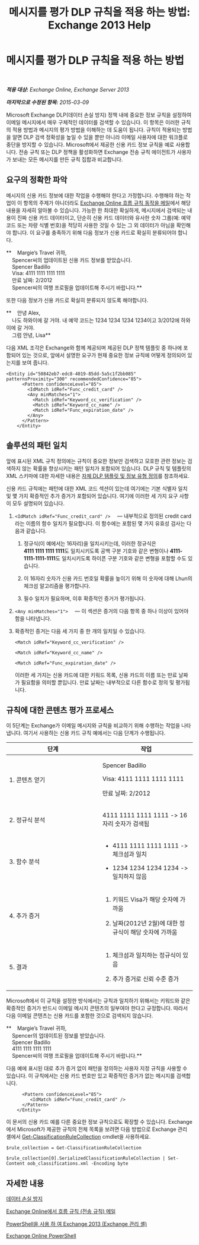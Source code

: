 ﻿---
title: '메시지를 평가 DLP 규칙을 적용 하는 방법: Exchange 2013 Help'
TOCTitle: 메시지를 평가 DLP 규칙을 적용 하는 방법
ms:assetid: 1ac77020-26ff-410c-ab09-4f28a99d67a1
ms:mtpsurl: https://technet.microsoft.com/ko-kr/library/Dn329050(v=EXCHG.150)
ms:contentKeyID: 56270201
ms.date: 05/22/2018
mtps_version: v=EXCHG.150
ms.translationtype: MT
---

# 메시지를 평가 DLP 규칙을 적용 하는 방법

 

_**적용 대상:** Exchange Online, Exchange Server 2013_

_**마지막으로 수정된 항목:** 2015-03-09_

Microsoft Exchange DLP(데이터 손실 방지) 정책 내에 중요한 정보 규칙을 설정하여 이메일 메시지에서 매우 구체적인 데이터를 검색할 수 있습니다. 이 항목은 이러한 규칙의 적용 방법과 메시지의 평가 방법을 이해하는 데 도움이 됩니다. 규칙이 적용되는 방법을 알면 DLP 검색 정확성을 높일 수 있을 뿐만 아니라 이메일 사용자에 대한 워크플로 중단을 방지할 수 있습니다. Microsoft에서 제공한 신용 카드 정보 규칙을 예로 사용합니다. 전송 규칙 또는 DLP 정책을 활성화하면 Exchange 전송 규칙 에이전트가 사용자가 보내는 모든 메시지를 만든 규칙 집합과 비교합니다.

## 요구의 정확한 파악

메시지의 신용 카드 정보에 대한 작업을 수행해야 한다고 가정합니다. 수행해야 하는 작업이 이 항목의 주제가 아니더라도 [Exchange Online 흐름 규칙 동작을 메일](https://technet.microsoft.com/ko-kr/library/jj919237\(v=exchg.150\))에서 해당 내용을 자세히 알아볼 수 있습니다. 가능한 한 최대한 확실하게, 메시지에서 검색되는 내용이 진짜 신용 카드 데이터이고, 단순히 신용 카드 데이터와 유사한 숫자 그룹(예: 예약 코드 또는 차량 식별 번호)을 적당히 사용한 것일 수 있는 그 외 데이터가 아님을 확인해야 합니다. 이 요구를 충족하기 위해 다음 정보가 신용 카드로 확실히 분류되어야 합니다.

**    Margie’s Travel 귀하,  
    Spencer씨의 업데이트된 신용 카드 정보를 받았습니다.  
    Spencer Badillo  
    Visa: 4111 1111 1111 1111  
    만료 날짜: 2/2012  
    Spencer씨의 여행 프로필을 업데이트해 주시기 바랍니다.**

또한 다음 정보가 신용 카드로 확실히 분류되지 않도록 해야합니다.

**    안녕 Alex,  
    나도 하와이에 갈 거야. 내 예약 코드는 1234 1234 1234 1234이고 3/2012에 하와이에 갈 거야.  
    그럼 안녕, Lisa**

다음 XML 조각은 Exchange와 함께 제공되며 제공된 DLP 정책 템플릿 중 하나에 포함되어 있는 것으로, 앞에서 설명한 요구가 현재 중요한 정보 규칙에 어떻게 정의되어 있는지를 보여 줍니다.

    <Entity id="50842eb7-edc8-4019-85dd-5a5c1f2bb085" patternsProximity="300" recommendedConfidence="85">
          <Pattern confidenceLevel="85">
            <IdMatch idRef="Func_credit_card" />
            <Any minMatches="1">
              <Match idRef="Keyword_cc_verification" />
              <Match idRef="Keyword_cc_name" />
              <Match idRef="Func_expiration_date" />
            </Any>
          </Pattern>
        </Entity>

## 솔루션의 패턴 일치

앞에 표시된 XML 규칙 정의에는 규칙이 중요한 정보만 검색하고 모호한 관련 정보는 검색하지 않는 확률을 향상시키는 패턴 일치가 포함되어 있습니다. DLP 규칙 및 템플릿의 XML 스키마에 대한 자세한 내용은 [자체 DLP 템플릿 및 정보 유형 정의](define-your-own-dlp-templates-and-information-types-exchange-2013-help.md)를 참조하세요.

신용 카드 규칙에는 패턴에 대한 XML 코드 섹션이 있는데 여기에는 기본 식별자 일치 및 몇 가지 확증적인 추가 증거가 포함되어 있습니다. 여기에 이러한 세 가지 요구 사항이 모두 설명되어 있습니다.

1.  `<IdMatch idRef="Func_credit_card" />  ` — 내부적으로 정의된 credit card라는 이름의 함수 일치가 필요합니다. 이 함수에는 포함된 몇 가지 유효성 검사는 다음과 같습니다.
    
    1.  정규식(이 예에서는 16자리)을 일치시키는데, 이러한 정규식은 **4111 1111 1111 1111**도 일치시키도록 공백 구분 기호와 같은 변형이나 **4111-1111-1111-1111**도 일치시키도록 하이픈 구분 기호와 같은 변형을 포함할 수도 있습니다.
    
    2.  이 16자리 숫자가 신용 카드 번호일 확률을 높이기 위해 이 숫자에 대해 Lhun의 체크섬 알고리즘을 평가합니다.
    
    3.  필수 일치가 필요하며, 이후 확증적인 증거가 평가됩니다.

2.  `<Any minMatches="1">  ` — 이 섹션은 증거의 다음 항목 중 하나 이상이 있어야 함을 나타냅니다.

3.  확증적인 증거는 다음 세 가지 중 한 개의 일치일 수 있습니다.
    
    `<Match idRef="Keyword_cc_verification" />`
    
    `<Match idRef="Keyword_cc_name" />`
    
    `<Match idRef="Func_expiration_date" />`
    
    이러한 세 가지는 신용 카드에 대한 키워드 목록, 신용 카드의 이름 또는 만료 날짜가 필요함을 의미할 뿐입니다. 만료 날짜는 내부적으로 다른 함수로 정의 및 평가됩니다.

## 규칙에 대한 콘텐츠 평가 프로세스

이 5단계는 Exchange가 이메일 메시지와 규칙을 비교하기 위해 수행하는 작업을 나타냅니다. 여기서 사용하는 신용 카드 규칙 예에서는 다음 단계가 수행됩니다.


<table>
<colgroup>
<col style="width: 50%" />
<col style="width: 50%" />
</colgroup>
<thead>
<tr class="header">
<th>단계</th>
<th>작업</th>
</tr>
</thead>
<tbody>
<tr class="odd">
<td><p>1. 콘텐츠 얻기</p></td>
<td><p>Spencer Badillo</p>
<p>Visa: 4111 1111 1111 1111</p>
<p>만료 날짜: 2/2012</p></td>
</tr>
<tr class="even">
<td><p>2. 정규식 분석</p></td>
<td><p>4111 1111 1111 1111 -&gt; 16자리 숫자가 검색됨</p></td>
</tr>
<tr class="odd">
<td><p>3. 함수 분석</p></td>
<td><ul>
<li><p>4111 1111 1111 1111 -&gt; 체크섬과 일치</p></li>
<li><p>1234 1234 1234 1234 -&gt; 일치하지 않음</p></li>
</ul></td>
</tr>
<tr class="even">
<td><p>4. 추가 증거</p></td>
<td><ol>
<li><p>키워드 Visa가 해당 숫자에 가까움</p></li>
<li><p>날짜(2012년 2월)에 대한 정규식이 해당 숫자에 가까움</p></li>
</ol></td>
</tr>
<tr class="odd">
<td><p>5. 결과</p></td>
<td><ol>
<li><p>체크섬과 일치하는 정규식이 있음</p></li>
<li><p>추가 증거로 신뢰 수준 증가</p></li>
</ol>
<p></p></td>
</tr>
</tbody>
</table>


Microsoft에서 이 규칙을 설정한 방식에서는 규칙과 일치하기 위해서는 키워드와 같은 확증적인 증거가 반드시 이메일 메시지 콘텐츠의 일부여야 한다고 규정합니다. 따라서 다음 이메일 콘텐츠는 신용 카드를 포함한 것으로 검색되지 않습니다.

**    Margie’s Travel 귀하,  
    Spencer의 업데이트된 정보를 받았습니다.  
    Spencer Badillo  
    4111 1111 1111 1111  
    Spencer씨의 여행 프로필을 업데이트해 주시기 바랍니다.**

다음 예에 표시된 대로 추가 증거 없이 패턴을 정의하는 사용자 지정 규칙을 사용할 수 있습니다. 이 규칙에서는 신용 카드 번호만 있고 확증적인 증거가 없는 메시지를 검색합니다.

``` 
      <Pattern confidenceLevel="85">
         <IdMatch idRef="Func_credit_card" />
      </Pattern>
    </Entity>
```

이 문서의 신용 카드 예를 다른 중요한 정보 규칙으로도 확장할 수 있습니다. Exchange에서 Microsoft가 제공한 규칙의 전체 목록을 보려면 다음 방법으로 Exchange 관리 셸에서 [Get-ClassificationRuleCollection](https://technet.microsoft.com/ko-kr/library/jj218696\(v=exchg.150\)) cmdlet을 사용하세요.

```
$rule_collection = Get-ClassificationRuleCollection
```

```
$rule_collection[0].SerializedClassificationRuleCollection | Set-Content oob_classifications.xml -Encoding byte
```

## 자세한 내용

[데이터 손실 방지](technical-overview-of-dlp-data-loss-prevention-in-exchange.md)

[Exchange Online에서 흐름 규칙 (전송 규칙) 메일](https://technet.microsoft.com/ko-kr/library/jj919238\(v=exchg.150\))

[PowerShell을 사용 하 여 Exchange 2013 (Exchange 관리 셸)](https://technet.microsoft.com/ko-kr/library/bb123778\(v=exchg.150\))

[Exchange Online PowerShell](https://technet.microsoft.com/ko-kr/library/jj200677\(v=exchg.150\))

